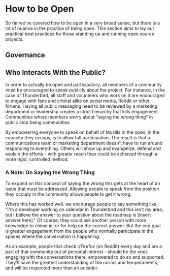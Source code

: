 # How to be Open

So far we've covered how to be open in a very broad sense, but there is a lot of nuance in the practice of being open. This section aims to lay out practical best practices for those standing up and running open source projects.

## Governance

## Who Interacts With the Public?

In order to actually be open and participatory, all members of a community must be encouraged to speak publicly about the project. For instance, in the case of Thunderbird, all staff and volunteers who work on it are encouraged to engage with fans and critical alike on social media, Reddit or other forums. Having all public messaging need to be reviewed by a marketing department or leadership creates a strict hierarchy that kills engagement. Communities where members worry about "saying the wrong thing" in public stop being communities.

By empowering everyone to speak on behalf of Mozilla in the open, in the capacity they occupy, is to allow full participation. The result is that a communications team or marketing department doesn't have to run around responding to everything. Others will show up and evangelize, defend and explain the efforts - with greater reach than could be achieved through a more rigid, controlled method.

### A Note: On Saying the Wrong Thing

To expand on this concept of saying the wrong this gets at the heart of an issue that must be addressed. Allowing people to speak from the position they occupy in the community allows people to get it wrong.

Where this has worked well. we encourage people to say something like, "I'm a developer working on calendar in Thunderbird and this isn't my area, but I believe the answer to your question about the roadmap is [insert answer here]." Of course, they could ask another person with more knowledge to chime in, or for help on the correct answer. But the end goal is greater engagement from the people who normally participate in the spaces where the conversation is happening.

As an example, people that check r/Firefox (on Reddit) every day and are a part of that community out of personal interest - should be the ones engaging with the conversations there, empowered to do so and supported. They'll have the greatest understanding of the norms and temperaments, and will be respected more than an outsider. 